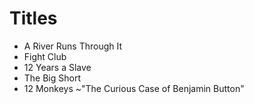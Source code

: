 # Titles


- A River Runs Through It
- Fight Club
- 12 Years a Slave
- The Big Short
- 12 Monkeys
~"The Curious Case of Benjamin Button"
